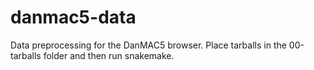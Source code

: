 # danmac5-data

Data preprocessing for the DanMAC5 browser.
Place tarballs in the 00-tarballs folder and then run snakemake.
